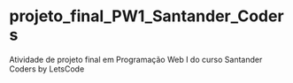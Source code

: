 # projeto_final_PW1_Santander_Coders
Atividade de projeto final  em Programação Web I do curso Santander Coders by LetsCode
